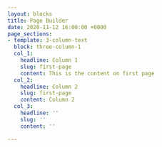 ```yaml
---
layout: blocks
title: Page Builder
date: 2020-11-12 16:00:00 +0000
page_sections:
- template: 3-column-text
  block: three-column-1
  col_1:
    headline: Column 1
    slug: first-page
    content: This is the content on first page
  col_2:
    headline: Column 2
    slug: first-page
    content: Column 2
  col_3:
    headline: ''
    slug: ''
    content: ''

---
```

